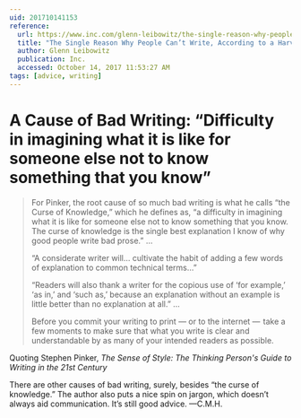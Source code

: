 ```yaml
---
uid: 201710141153
reference:
  url: https://www.inc.com/glenn-leibowitz/the-single-reason-why-people-cant-write-according-.html
  title: "The Single Reason Why People Can’t Write, According to a Harvard Psychologist"
  author: Glenn Leibowitz
  publication: Inc.
  accessed: October 14, 2017 11:53:27 AM
tags: [advice, writing]
---
```


# A Cause of Bad Writing: “Difficulty in imagining what it is like for someone else not to know something that you know”

> For Pinker, the root cause of so much bad writing is what he calls “the Curse of Knowledge,” which he defines as, “a difficulty in imagining what it is like for someone else not to know something that you know. The curse of knowledge is the single best explanation I know of why good people write bad prose.” …
> 
> “A considerate writer will… cultivate the habit of adding a few words of explanation to common technical terms…”
> 
> “Readers will also thank a writer for the copious use of ‘for example,’ ‘as in,’ and ‘such as,’ because an explanation without an example is little better than no explanation at all.” …
> 
> Before you commit your writing to print — or to the internet —  take a few moments to make sure that what you write is clear and understandable by as many of your intended readers as possible.

Quoting Stephen Pinker, *The Sense of Style: The Thinking Person's Guide to Writing in the 21st Century*

There are other causes of bad writing, surely, besides “the curse of knowledge.” The author also puts a nice spin on jargon, which doesn’t always aid communication. It’s still good advice. —C.M.H.
